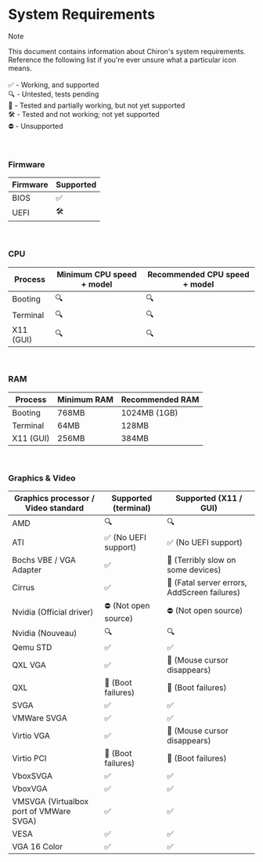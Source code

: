 # System Requirements

> [!NOTE]
> This document contains information about Chiron's system requirements. Reference the following list if you're ever unsure what a particular icon means.<br/><br/>
> ✅ - Working, and supported<br/>
> 🔍 - Untested, tests pending<br/>
> 🚧 - Tested and partially working, but not yet supported<br/>
> 🛠️ - Tested and not working; not yet supported<br/>
> ⛔ - Unsupported

<br/>

### Firmware
| Firmware  | Supported |
| --------- | --------- |
| BIOS      | ✅        |
| UEFI      | 🛠️        |

<br/>

### CPU
| Process   | Minimum CPU speed + model  | Recommended CPU speed + model  |
| --------- | -------------------------- | ------------------------------ |
| Booting   | 🔍                         | 🔍                              |
| Terminal  | 🔍                         | 🔍                              |
| X11 (GUI) | 🔍                         | 🔍                              |

<br/>

### RAM
| Process   | Minimum RAM | Recommended RAM  |
| --------- | ----------- | ---------------- |
| Booting   | 768MB       | 1024MB (1GB)     |
| Terminal  | 64MB        | 128MB            |
| X11 (GUI) | 256MB       | 384MB            |

<br/>

### Graphics & Video
| Graphics processor / Video standard     | Supported (terminal) | Supported (X11 / GUI)                       |
| --------------------------------------- | -------------------- | ------------------------------------------- |
| AMD                                     | 🔍                   | 🔍                                           |
| ATI                                     | ✅ (No UEFI support) | ✅ (No UEFI support)                         |
| Bochs VBE / VGA Adapter                 | ✅                   | 🚧 (Terribly slow on some devices)           |
| Cirrus                                  | ✅                   | 🚧 (Fatal server errors, AddScreen failures) |
| Nvidia (Official driver)                | ⛔ (Not open source) | ⛔ (Not open source)                         |
| Nvidia (Nouveau)                        | 🔍                   | 🔍                                           |
| Qemu STD                                | ✅                   | ✅                                           |
| QXL VGA                                 | ✅                   | 🚧 (Mouse cursor disappears)                 |
| QXL                                     | 🚧 (Boot failures)   | 🚧 (Boot failures)                           |
| SVGA                                    | ✅                   | ✅                                           |
| VMWare SVGA                             | ✅                   | ✅                                           |
| Virtio VGA                              | ✅                   | 🚧 (Mouse cursor disappears)                 |
| Virtio PCI                              | 🚧 (Boot failures)   | 🚧 (Boot failures)                           |
| VboxSVGA                                | ✅                   | ✅                                           |
| VboxVGA                                 | ✅                   | ✅                                           |
| VMSVGA (Virtualbox port of VMWare SVGA) | ✅                   | ✅                                           |
| VESA                                    | ✅                   | ✅                                           |
| VGA 16 Color                            | ✅                   | ✅                                           |
